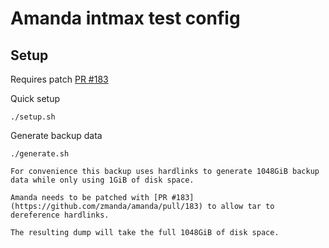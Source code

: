 # Amanda intmax test config

## Setup

Requires patch [PR #183](https://github.com/zmanda/amanda/pull/183)

Quick setup

```
./setup.sh
```

Generate backup data

```
./generate.sh

For convenience this backup uses hardlinks to generate 1048GiB backup data while only using 1GiB of disk space.

Amanda needs to be patched with [PR #183](https://github.com/zmanda/amanda/pull/183) to allow tar to dereference hardlinks.

The resulting dump will take the full 1048GiB of disk space.


